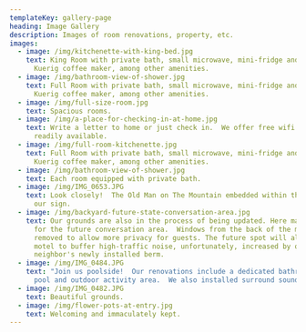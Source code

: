 ```yaml
---
templateKey: gallery-page
heading: Image Gallery
description: Images of room renovations, property, etc.
images:
  - image: /img/kitchenette-with-king-bed.jpg
    text: King Room with private bath, small microwave, mini-fridge and personal
      Kuerig coffee maker, among other amenities.
  - image: /img/bathroom-view-of-shower.jpg
    text: Full Room with private bath, small microwave, mini-fridge and personal
      Kuerig coffee maker, among other amenities.
  - image: /img/full-size-room.jpg
    text: Spacious rooms.
  - image: /img/a-place-for-checking-in-at-home.jpg
    text: Write a letter to home or just check in.  We offer free wifi!  USB plugs
      readily available.
  - image: /img/full-room-kitchenette.jpg
    text: Full Room with private bath, small microwave, mini-fridge and personal
      Kuerig coffee maker, among other amenities.
  - image: /img/bathroom-view-of-shower.jpg
    text: Each room equipped with private bath.
  - image: /img/IMG_0653.JPG
    text: Look closely!  The Old Man on The Mountain embedded within the rocks of
      our sign.
  - image: /img/backyard-future-state-conversation-area.jpg
    text: Our grounds are also in the process of being updated. Here marks the spot
      for the future conversation area.  Windows from the back of the motel were
      removed to allow more privacy for guests. The future spot will allow the
      motel to buffer high-traffic noise, unfortunately, increased by our
      neighbor's newly installed berm.
  - image: /img/IMG_0484.JPG
    text: "Join us poolside!  Our renovations include a dedicated bathroom for our
      pool and outdoor activity area.  We also installed surround sound.  "
  - image: /img/IMG_0482.JPG
    text: Beautiful grounds.
  - image: /img/flower-pots-at-entry.jpg
    text: Welcoming and immaculately kept.
---
```

